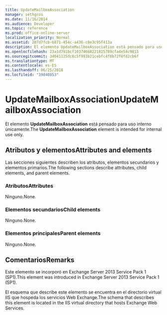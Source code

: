 ```yaml
---
title: UpdateMailboxAssociation
manager: sethgros
ms.date: 11/16/2014
ms.audience: Developer
ms.topic: reference
ms.prod: office-online-server
localization_priority: Normal
ms.assetid: 287d7fcb-b871-454c-a436-c8e3c95f413a
description: El elemento UpdateMailboxAssociation está pensado para uso interno únicamente.
ms.openlocfilehash: 23a1d791bcf10374668221825789cfa4e54c9815
ms.sourcegitcommit: 34041125dc8c5f993b21cebfc4f8b72f0fd2cb6f
ms.translationtype: MT
ms.contentlocale: es-ES
ms.lasthandoff: 06/25/2018
ms.locfileid: "19840853"
---
```

# <a name="updatemailboxassociation"></a><span data-ttu-id="dcbe1-103">UpdateMailboxAssociation</span><span class="sxs-lookup"><span data-stu-id="dcbe1-103">UpdateMailboxAssociation</span></span>

<span data-ttu-id="dcbe1-104">El elemento **UpdateMailboxAssociation** está pensado para uso interno únicamente.</span><span class="sxs-lookup"><span data-stu-id="dcbe1-104">The **UpdateMailboxAssociation** element is intended for internal use only.</span></span> 

## <a name="attributes-and-elements"></a><span data-ttu-id="dcbe1-105">Atributos y elementos</span><span class="sxs-lookup"><span data-stu-id="dcbe1-105">Attributes and elements</span></span>

<span data-ttu-id="dcbe1-106">Las secciones siguientes describen los atributos, elementos secundarios y elementos primarios.</span><span class="sxs-lookup"><span data-stu-id="dcbe1-106">The following sections describe attributes, child elements, and parent elements.</span></span>
  
### <a name="attributes"></a><span data-ttu-id="dcbe1-107">Atributos</span><span class="sxs-lookup"><span data-stu-id="dcbe1-107">Attributes</span></span>

<span data-ttu-id="dcbe1-108">Ninguno.</span><span class="sxs-lookup"><span data-stu-id="dcbe1-108">None.</span></span>
  
### <a name="child-elements"></a><span data-ttu-id="dcbe1-109">Elementos secundarios</span><span class="sxs-lookup"><span data-stu-id="dcbe1-109">Child elements</span></span>

<span data-ttu-id="dcbe1-110">Ninguno.</span><span class="sxs-lookup"><span data-stu-id="dcbe1-110">None.</span></span>
  
### <a name="parent-elements"></a><span data-ttu-id="dcbe1-111">Elementos principales</span><span class="sxs-lookup"><span data-stu-id="dcbe1-111">Parent elements</span></span>

<span data-ttu-id="dcbe1-112">Ninguno.</span><span class="sxs-lookup"><span data-stu-id="dcbe1-112">None.</span></span>
  
## <a name="remarks"></a><span data-ttu-id="dcbe1-113">Comentarios</span><span class="sxs-lookup"><span data-stu-id="dcbe1-113">Remarks</span></span>

<span data-ttu-id="dcbe1-114">Este elemento se incorporó en Exchange Server 2013 Service Pack 1 (SP1).</span><span class="sxs-lookup"><span data-stu-id="dcbe1-114">This element was introduced in Exchange Server 2013 Service Pack 1 (SP1).</span></span>
  
<span data-ttu-id="dcbe1-115">El esquema que describe este elemento se encuentra en el directorio virtual IIS que hospeda los servicios Web Exchange.</span><span class="sxs-lookup"><span data-stu-id="dcbe1-115">The schema that describes this element is located in the IIS virtual directory that hosts Exchange Web Services.</span></span>
  

